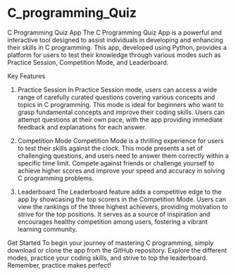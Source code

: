 # C_programming_Quiz
C Programming Quiz App
The C Programming Quiz App is a powerful and interactive tool designed to assist individuals in developing and enhancing their skills in C programming. 
This app, developed using Python, provides a platform for users to test their knowledge through various modes such as Practice Session, Competition Mode, and Leaderboard.

Key Features
1. Practice Session
In Practice Session mode, users can access a wide range of carefully curated questions covering various concepts and topics in C programming. 
This mode is ideal for beginners who want to grasp fundamental concepts and improve their coding skills. Users can attempt questions at their own pace, 
with the app providing immediate feedback and explanations for each answer.

2. Competition Mode
Competition Mode is a thrilling experience for users to test their skills against the clock. 
This mode presents a set of challenging questions, and users need to answer them correctly within a specific time limit. 
Compete against friends or challenge yourself to achieve higher scores and improve your speed and accuracy in solving C programming problems.

3. Leaderboard
The Leaderboard feature adds a competitive edge to the app by showcasing the top scorers in the Competition Mode. 
Users can view the rankings of the three highest achievers, providing motivation to strive for the top positions. 
It serves as a source of inspiration and encourages healthy competition among users, fostering a vibrant learning community.

Get Started
To begin your journey of mastering C programming, simply download or clone the app from the GitHub repository. 
Explore the different modes, practice your coding skills, and strive to top the leaderboard. Remember, practice makes perfect!
